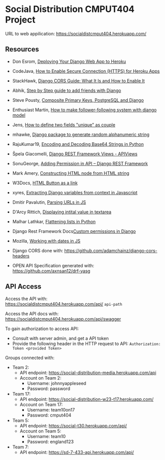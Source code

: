# Social Distribution CMPUT404 Project

URL to web appilication:
https://socialdistcmput404.herokuapp.com/

## Resources

- Don Esrom, [Deploying Your Django Web App to Heroku](https://sweetcode.io/deploying-your-django-web-app-to-heroku/) 
- CodeJava, [How to Enable Secure Connection (HTTPS) for Heroku Apps](https://www.codejava.net/heroku/enable-secure-connection-for-apps)
- StackHawk, [Django CORS Guide: What It Is and How to Enable It](https://www.stackhawk.com/blog/django-cors-guide/)
- Abhik, [Step by Step guide to add friends with Django](https://medium.com/analytics-vidhya/add-friends-with-689a2fa4e41d)
- Steve Pousty, [Composite Primary Keys, PostgreSQL and Django](https://www.crunchydata.com/blog/composite-primary-keys-postgresql-and-django)
- Enthusiast Martin, [How to make follower-following system with django model](https://stackoverflow.com/questions/58794639/how-to-make-follower-following-system-with-django-model)
- Jens, [How to define two fields "unique" as couple](https://stackoverflow.com/questions/2201598/how-to-define-two-fields-unique-as-coupl)
- mhawke, [Django package to generate random alphanumeric string](https://stackoverflow.com/questions/25943850/django-package-to-generate-random-alphanumeric-string)
- RajuKumar19, [Encoding and Decoding Base64 Strings in Python](https://www.geeksforgeeks.org/encoding-and-decoding-base64-strings-in-python/)
- Špela Giacomelli, [Django REST Framework Views - APIViews](https://testdriven.io/blog/drf-views-part-1/)
- SonuGeorge, [Adding Permission in API – Django REST Framework](https://www.geeksforgeeks.org/adding-permission-in-api-django-rest-framework/)
- Mark Amery, [Constructing HTML node from HTML string](https://stackoverflow.com/questions/494143/creating-a-new-dom-element-from-an-html-string-using-built-in-dom-methods-or-pro/35385518#35385518)
- W3Docs, [HTML Button as a link](https://www.w3docs.com/snippets/html/how-to-create-an-html-button-that-acts-like-a-link.html)
- xyres, [Extracting Django variables from context in Javascript](https://stackoverflow.com/questions/43305020/how-to-use-the-context-variables-passed-from-django-in-javascript)
- Dmitir Pavalutin, [Parsing URLs in JS](https://dmitripavlutin.com/parse-url-javascript/)
- D'Arcy Rittich, [Displaying intital value in textarea](https://stackoverflow.com/questions/10545158/textfield-is-not-displaying-initial-value)
- Malhar Lathkar, [Flattening lists in Python](https://www.tutorialsteacher.com/articles/how-to-flatten-list-in-python)
- Django Rest Framework Docs[Custom permissions in Django](https://www.django-rest-framework.org/api-guide/permissions/#custom-permissions)
- Mozilla, [Working with dates in JS](https://developer.mozilla.org/en-US/docs/Web/JavaScript/Reference/Global_Objects/Date/)

- Django CORS done with: https://github.com/adamchainz/django-cors-headers
- OPEN API Specification generated with: https://github.com/axnsan12/drf-yasg

## API Access

Access the API with:  
https://socialdistcmput404.herokuapp.com/api/ `api-path`

Access the API docs with:  
https://socialdistcmput404.herokuapp.com/api/swagger

To gain authorization to access API:

- Consult with server admin, and get a API token
- Provide the following header in the HTTP request to API: `Authorization: Token <provided Token>`

Groups connected with:
- Team 2:
    - API endpoint: https://social-distribution-media.herokuapp.com/api
    - Account on Team 2:
        - Username: johnnyappleseed
        - Password: password
- Team 17:
    - API endpoint: https://social-distribution-w23-t17.herokuapp.com/
    - Account on Team 17:
        - Username: team10on17
        - Password: cmput404
- Team 5:
    - API endpoint: https://social-t30.herokuapp.com/api/
    - Account on Team 5:
        - Username: team10
        - Password: england123
- Team 7:
    - API endpoint: https://sd-7-433-api.herokuapp.com/api/
   
